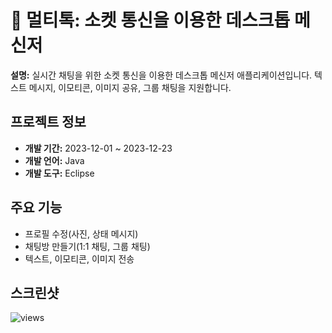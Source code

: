 # 💬 멀티톡: 소켓 통신을 이용한 데스크톱 메신저

**설명:** 실시간 채팅을 위한 소켓 통신을 이용한 데스크톱 메신저 애플리케이션입니다. 텍스트 메시지, 이모티콘, 이미지 공유, 그룹 채팅을 지원합니다.

## 프로젝트 정보

- **개발 기간:** 2023-12-01 ~ 2023-12-23
- **개발 언어:** Java
- **개발 도구:** Eclipse

## 주요 기능

- 프로필 수정(사진, 상태 메시지)
- 채팅방 만들기(1:1 채팅, 그룹 채팅)
- 텍스트, 이모티콘, 이미지 전송

## 스크린샷

![views](views_talk.png)

